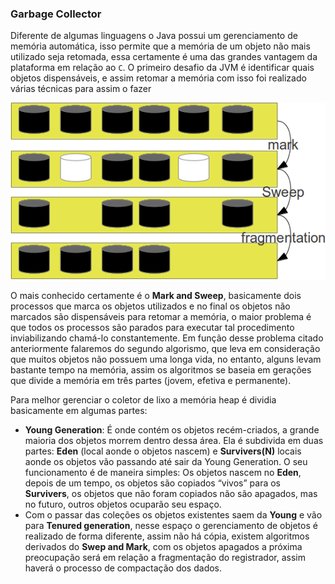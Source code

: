 ### Garbage Collector 


Diferente de algumas linguagens o Java possui um gerenciamento de memória automática, isso permite que a memória de um objeto não mais utilizado seja retomada, essa certamente é uma das grandes vantagem da plataforma em relação ao `C`. O primeiro desafio da JVM é identificar quais objetos dispensáveis, e assim retomar a memória com isso foi realizado várias técnicas para assim o fazer



![Estilo mark and sweep, em que os objetos utilizados são marcados, os não utilizados são marcados, após esses dois passos o próximo passo será desfragmentar a memória principal.](imagens/chapter_6_1.png)


O mais conhecido certamente é o **Mark and Sweep**, basicamente dois processos que marca os objetos utilizados e no final os objetos não marcados são dispensáveis para retomar a memória, o maior problema é que todos os processos são parados para executar tal procedimento inviabilizando chamá-lo constantemente. Em função desse problema citado anteriormente falaremos do segundo algorismo, que leva em consideração que muitos objetos não possuem uma longa vida, no entanto, alguns levam bastante tempo na memória, assim os algoritmos se baseia em gerações que divide a memória em três partes (jovem, efetiva e permanente).

Para melhor gerenciar o coletor de lixo a memória heap é dividia basicamente em algumas partes:


* **Young Generation**: É onde contém os objetos recém-criados, a grande maioria dos objetos morrem dentro dessa área. Ela é subdivida em duas partes: **Eden** (local aonde o objetos nascem) e **Survivers(N)** locais aonde os objetos vão passando até sair da Young Generation. O seu funcionamento é de maneira simples: Os objetos nascem no **Eden**, depois de um tempo, os objetos são copiados “vivos” para os **Survivers**, os objetos que não foram copiados não são apagados, mas no futuro, outros objetos ocuparão seu espaço. 
* Com o passar das coleções os objetos existentes saem da **Young** e vão para **Tenured generation**, nesse espaço o gerenciamento de objetos é realizado de forma diferente, assim não há cópia, existem algoritmos derivados do **Swep and Mark**, com os objetos apagados a próxima preocupação será em relação a fragmentação do registrador, assim haverá o processo de compactação dos dados.